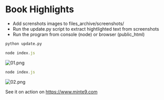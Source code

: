 # Book Highlights

- Add screnshots images to files_archive/screenshots/
- Run the update.py script to extract hightlighted text from screenshots
- Run the program from console (node) or browser (public_html)

~~~python
python update.py
~~~

~~~javascript
node index.js
~~~

![01.png](https://www.minte9.com/lib/images/github/book-highlights/highlight_01.png)

~~~javascript
node index.js
~~~

![02.png](https://www.minte9.com/lib/images/github/book-highlights/highlight_02.png)



See it on action on https://www.minte9.com
